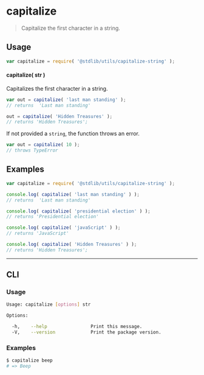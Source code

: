# capitalize

> Capitalize the first character in a string.

<!-- <usage> -->

## Usage

``` javascript
var capitalize = require( '@stdlib/utils/capitalize-string' );
```

#### capitalize( str )

Capitalizes the first character in a string.

``` javascript
var out = capitalize( 'last man standing' );
// returns  'Last man standing'

out = capitalize( 'Hidden Treasures' );
// returns 'Hidden Treasures';
```

If not provided a `string`, the function throws an error.

``` javascript
var out = capitalize( 10 );
// throws TypeError
```

<!-- </usage> -->

<!-- <examples> -->

## Examples

``` javascript
var capitalize = require( '@stdlib/utils/capitalize-string' );

console.log( capitalize( 'last man standing' ) );
// returns  'Last man standing'

console.log( capitalize( 'presidential election' ) );
// returns 'Presidential election'

console.log( capitalize( 'javaScript' ) );
// returns 'JavaScript'

console.log( capitalize( 'Hidden Treasures' ) );
// returns 'Hidden Treasures';
```

<!-- </examples> -->

<!-- <cli> -->

---
## CLI

<!-- <usage> -->

### Usage

``` bash
Usage: capitalize [options] str

Options:

  -h,    --help                Print this message.
  -V,    --version             Print the package version.
```

<!-- </usage> -->

<!-- <examples> -->

### Examples

``` bash
$ capitalize beep
# => Beep
```

<!-- </examples> -->

<!-- </cli> -->

<!-- <links> -->

<!-- </links> -->
